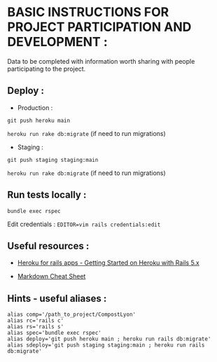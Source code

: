 # BASIC INSTRUCTIONS FOR PROJECT PARTICIPATION AND DEVELOPMENT :

Data to be completed with information worth sharing with people participating to the project.

## Deploy :

- Production :

`git push heroku main`

`heroku run rake db:migrate`
(if need to run migrations)

- Staging : 

`git push staging staging:main`

`heroku run rake db:migrate`
(if need to run migrations)

## Run tests locally : 
`bundle exec rspec`

Edit credentials :
`EDITOR=vim rails credentials:edit`

## Useful resources :

- [Heroku for rails apps - Getting Started on Heroku with Rails 5.x](https://devcenter.heroku.com/articles/getting-started-with-rails5)

- [Markdown Cheat Sheet](https://www.markdownguide.org/cheat-sheet/)


## Hints - useful aliases : 

```
alias comp='/path_to_project/CompostLyon'
alias rc='rails c'
alias rs='rails s'
alias spec='bundle exec rspec'
alias deploy='git push heroku main ; heroku run rails db:migrate'
alias sdeploy='git push staging staging:main ; heroku run rails db:migrate'
```
